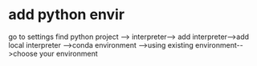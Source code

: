 # add python envir 
 go to settings find python project --> interpreter--> add interpreter-->add local interpreter -->conda environment -->using existing environment-->choose your environment  


